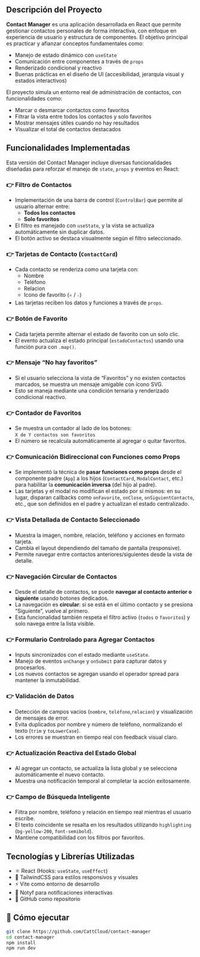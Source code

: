 ## Descripción del Proyecto

**Contact Manager** es una aplicación desarrollada en React que permite gestionar contactos personales de forma interactiva, con enfoque en experiencia de usuario y estructura de componentes. El objetivo principal es practicar y afianzar conceptos fundamentales como:

- Manejo de estado dinámico con `useState`
- Comunicación entre componentes a través de `props`
- Renderizado condicional y reactivo
- Buenas prácticas en el diseño de UI (accesibilidad, jerarquía visual y estados interactivos)

El proyecto simula un entorno real de administración de contactos, con funcionalidades como:
- Marcar o desmarcar contactos como favoritos
- Filtrar la vista entre todos los contactos y solo favoritos
- Mostrar mensajes útiles cuando no hay resultados
- Visualizar el total de contactos destacados

## Funcionalidades Implementadas

Esta versión del Contact Manager incluye diversas funcionalidades diseñadas para reforzar el manejo de `state`, `props` y eventos en React:

### 👉 Filtro de Contactos

- Implementación de una barra de control (`ControlBar`) que permite al usuario alternar entre:
  - **Todos los contactos**
  - **Solo favoritos**
- El filtro es manejado con `useState`, y la vista se actualiza automáticamente sin duplicar datos.
- El botón activo se destaca visualmente según el filtro seleccionado.

### 👉 Tarjetas de Contacto (`ContactCard`)

- Cada contacto se renderiza como una tarjeta con:
  - Nombre
  - Teléfono
  - Relacion
  - Icono de favorito (`⭐` / `☆`)
- Las tarjetas reciben los datos y funciones a través de `props`.

### 👉 Botón de Favorito

- Cada tarjeta permite alternar el estado de favorito con un solo clic.
- El evento actualiza el estado principal (`estadoContactos`) usando una función pura con `.map()`.

### 👉 Mensaje “No hay favoritos”

- Si el usuario selecciona la vista de “Favoritos” y no existen contactos marcados, se muestra un mensaje amigable con ícono SVG.
- Esto se maneja mediante una condición ternaria y renderizado condicional reactivo.

### 👉 Contador de Favoritos

- Se muestra un contador al lado de los botones:  
  `X de Y contactos son favoritos`
- El número se recalcula automáticamente al agregar o quitar favoritos.


### 👉 Comunicación Bidireccional con Funciones como Props

- Se implementó la técnica de **pasar funciones como props** desde el componente padre (`App`) a los hijos (`ContactCard`, `ModalContact`, etc.) para habilitar la **comunicación inversa** (del hijo al padre).
- Las tarjetas y el modal no modifican el estado por sí mismos: en su lugar, disparan callbacks como `onFavorite`, `onClose`, `onSiguientContacto`, etc., que son definidos en el padre y actualizan el estado centralizado.


### 👉 Vista Detallada de Contacto Seleccionado
- Muestra la imagen, nombre, relación, teléfono y acciones en formato tarjeta.
- Cambia el layout dependiendo del tamaño de pantalla (responsive).
- Permite navegar entre contactos anteriores/siguientes desde la vista de detalle.


### 👉 Navegación Circular de Contactos

- Desde el detalle de contactos, se puede **navegar al contacto anterior o siguiente** usando botones dedicados.
- La navegación es **circular**: si se está en el último contacto y se presiona “Siguiente”, vuelve al primero.
- Esta funcionalidad también respeta el filtro activo (`todos` o `favoritos`) y solo navega entre la lista visible.

### 👉 Formulario Controlado para Agregar Contactos
- Inputs sincronizados con el estado mediante `useState`.
- Manejo de eventos `onChange` y `onSubmit` para capturar datos y procesarlos.
- Los nuevos contactos se agregan usando el operador spread para mantener la inmutabilidad.

### 👉 Validación de Datos
- Detección de campos vacíos (`nombre`, `teléfono`,`relacion`) y visualización de mensajes de error.
- Evita duplicados por nombre y número de teléfono, normalizando el texto (`trim` y `toLowerCase`).
- Los errores se muestran en tiempo real con feedback visual claro.

### 👉 Actualización Reactiva del Estado Global
- Al agregar un contacto, se actualiza la lista global y se selecciona automáticamente el nuevo contacto.
- Muestra una notificación temporal al completar la acción exitosamente.

### 👉 Campo de Búsqueda Inteligente
- Filtra por nombre, teléfono y relación en tiempo real mientras el usuario escribe.
- El texto coincidente se resalta en los resultados utilizando `highlighting` (`bg-yellow-200`, `font-semibold`).
- Mantiene compatibilidad con los filtros por favoritos.


## Tecnologías y Librerías Utilizadas

- ⚛️ React (Hooks: `useState`, `useEffect`)
- 💨 TailwindCSS para estilos responsivos y visuales
- ⚡ Vite como entorno de desarrollo
- 🧩 Notyf para notificaciones interactivas
- 🤖 GitHub como repositorio



## 📌 Cómo ejecutar

```bash
git clone https://github.com/CattCloud/contact-manager
cd contact-manager
npm install
npm run dev
